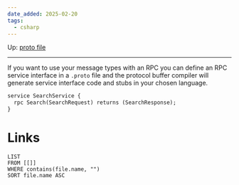```yaml
---
date_added: 2025-02-20
tags:
  - csharp
---
```

Up: [proto file](proto%20file.md)
___
 If you want to use your message types with an RPC you can define an RPC service interface in a `.proto` file and the protocol buffer compiler will generate service interface code and stubs in your chosen language.
 
```protobuf
service SearchService {
  rpc Search(SearchRequest) returns (SearchResponse);
}
```
# Links
```dataview
LIST
FROM [[]]
WHERE contains(file.name, "")
SORT file.name ASC
```
